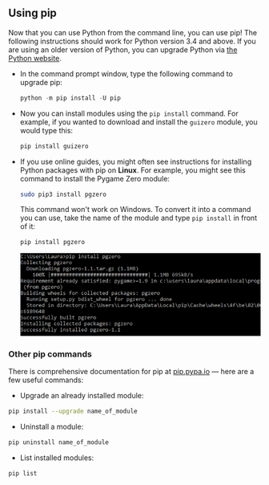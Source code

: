 ## Using pip

Now that you can use Python from the command line, you can use pip! The following instructions should work for Python version 3.4 and above. If you are using an older version of Python, you can upgrade Python via [the Python website](https://www.python.org/downloads/).

- In the command prompt window, type the following command to upgrade pip:

    ```python
    python -m pip install -U pip
    ```

- Now you can install modules using the `pip install` command. For example, if you wanted to download and install the `guizero` module, you would type this:

    ```bash
    pip install guizero
    ```

- If you use online guides, you might often see instructions for installing Python packages with pip on **Linux**. For example, you might see this command to install the Pygame Zero module:

    ```bash
    sudo pip3 install pgzero
    ```

    This command won't work on Windows. To convert it into a command you can use, take the name of the module and type `pip install` in front of it:

    ```bash
    pip install pgzero
    ```

    ![Successfully install pgzero](images/pip-install-pgzero.png)


### Other pip commands

There is comprehensive documentation for pip at [pip.pypa.io](https://pip.pypa.io) — here are a few useful commands:

+ Upgrade an already installed module:

```bash
pip install --upgrade name_of_module 
```

+ Uninstall a module:

```bash
pip uninstall name_of_module
```

+ List installed modules:

```bash
pip list
```
